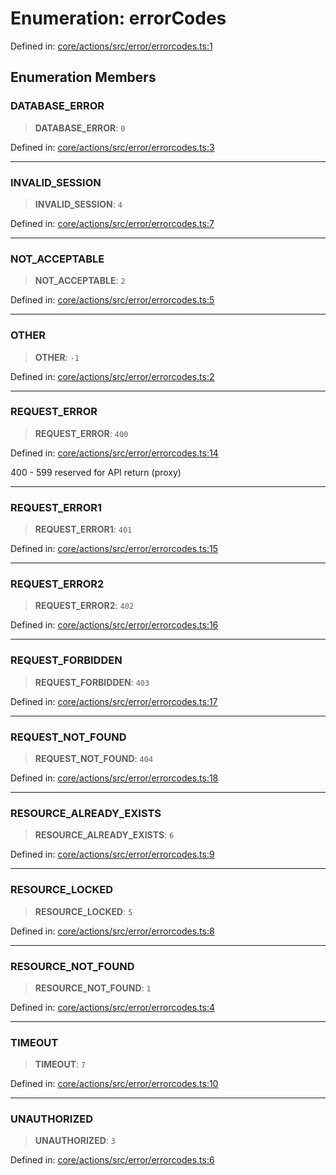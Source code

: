 # Enumeration: errorCodes

Defined in: [core/actions/src/error/errorcodes.ts:1](https://github.com/LaWebcapsule/orbits/blob/504560817f25458d3fb6654ab2ed313dea8d3ae0/core/actions/src/error/errorcodes.ts#L1)

## Enumeration Members

### DATABASE\_ERROR

> **DATABASE\_ERROR**: `0`

Defined in: [core/actions/src/error/errorcodes.ts:3](https://github.com/LaWebcapsule/orbits/blob/504560817f25458d3fb6654ab2ed313dea8d3ae0/core/actions/src/error/errorcodes.ts#L3)

***

### INVALID\_SESSION

> **INVALID\_SESSION**: `4`

Defined in: [core/actions/src/error/errorcodes.ts:7](https://github.com/LaWebcapsule/orbits/blob/504560817f25458d3fb6654ab2ed313dea8d3ae0/core/actions/src/error/errorcodes.ts#L7)

***

### NOT\_ACCEPTABLE

> **NOT\_ACCEPTABLE**: `2`

Defined in: [core/actions/src/error/errorcodes.ts:5](https://github.com/LaWebcapsule/orbits/blob/504560817f25458d3fb6654ab2ed313dea8d3ae0/core/actions/src/error/errorcodes.ts#L5)

***

### OTHER

> **OTHER**: `-1`

Defined in: [core/actions/src/error/errorcodes.ts:2](https://github.com/LaWebcapsule/orbits/blob/504560817f25458d3fb6654ab2ed313dea8d3ae0/core/actions/src/error/errorcodes.ts#L2)

***

### REQUEST\_ERROR

> **REQUEST\_ERROR**: `400`

Defined in: [core/actions/src/error/errorcodes.ts:14](https://github.com/LaWebcapsule/orbits/blob/504560817f25458d3fb6654ab2ed313dea8d3ae0/core/actions/src/error/errorcodes.ts#L14)

400 - 599 reserved for API return (proxy)

***

### REQUEST\_ERROR1

> **REQUEST\_ERROR1**: `401`

Defined in: [core/actions/src/error/errorcodes.ts:15](https://github.com/LaWebcapsule/orbits/blob/504560817f25458d3fb6654ab2ed313dea8d3ae0/core/actions/src/error/errorcodes.ts#L15)

***

### REQUEST\_ERROR2

> **REQUEST\_ERROR2**: `402`

Defined in: [core/actions/src/error/errorcodes.ts:16](https://github.com/LaWebcapsule/orbits/blob/504560817f25458d3fb6654ab2ed313dea8d3ae0/core/actions/src/error/errorcodes.ts#L16)

***

### REQUEST\_FORBIDDEN

> **REQUEST\_FORBIDDEN**: `403`

Defined in: [core/actions/src/error/errorcodes.ts:17](https://github.com/LaWebcapsule/orbits/blob/504560817f25458d3fb6654ab2ed313dea8d3ae0/core/actions/src/error/errorcodes.ts#L17)

***

### REQUEST\_NOT\_FOUND

> **REQUEST\_NOT\_FOUND**: `404`

Defined in: [core/actions/src/error/errorcodes.ts:18](https://github.com/LaWebcapsule/orbits/blob/504560817f25458d3fb6654ab2ed313dea8d3ae0/core/actions/src/error/errorcodes.ts#L18)

***

### RESOURCE\_ALREADY\_EXISTS

> **RESOURCE\_ALREADY\_EXISTS**: `6`

Defined in: [core/actions/src/error/errorcodes.ts:9](https://github.com/LaWebcapsule/orbits/blob/504560817f25458d3fb6654ab2ed313dea8d3ae0/core/actions/src/error/errorcodes.ts#L9)

***

### RESOURCE\_LOCKED

> **RESOURCE\_LOCKED**: `5`

Defined in: [core/actions/src/error/errorcodes.ts:8](https://github.com/LaWebcapsule/orbits/blob/504560817f25458d3fb6654ab2ed313dea8d3ae0/core/actions/src/error/errorcodes.ts#L8)

***

### RESOURCE\_NOT\_FOUND

> **RESOURCE\_NOT\_FOUND**: `1`

Defined in: [core/actions/src/error/errorcodes.ts:4](https://github.com/LaWebcapsule/orbits/blob/504560817f25458d3fb6654ab2ed313dea8d3ae0/core/actions/src/error/errorcodes.ts#L4)

***

### TIMEOUT

> **TIMEOUT**: `7`

Defined in: [core/actions/src/error/errorcodes.ts:10](https://github.com/LaWebcapsule/orbits/blob/504560817f25458d3fb6654ab2ed313dea8d3ae0/core/actions/src/error/errorcodes.ts#L10)

***

### UNAUTHORIZED

> **UNAUTHORIZED**: `3`

Defined in: [core/actions/src/error/errorcodes.ts:6](https://github.com/LaWebcapsule/orbits/blob/504560817f25458d3fb6654ab2ed313dea8d3ae0/core/actions/src/error/errorcodes.ts#L6)
